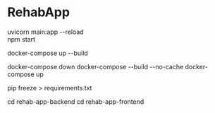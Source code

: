 # RehabApp

uvicorn main:app --reload  
npm start

docker-compose up --build

docker-compose down
docker-compose --build --no-cache
docker-compose up

pip freeze > requirements.txt

cd rehab-app-backend 
cd rehab-app-frontend

